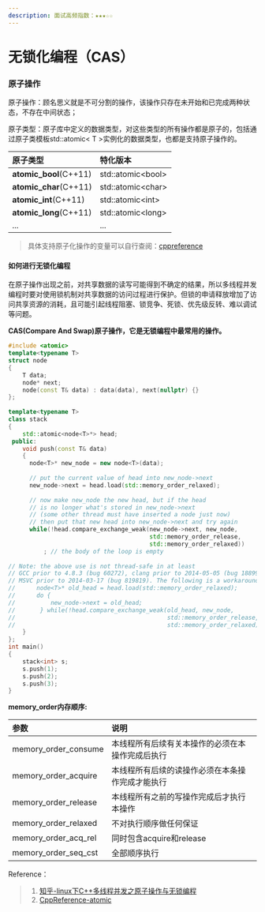 ```yaml
---
description: 面试高频指数：★★★☆☆
---
```


# 无锁化编程（CAS）

### 原子操作

原子操作：顾名思义就是不可分割的操作，该操作只存在未开始和已完成两种状态，不存在中间状态；

原子类型：原子库中定义的数据类型，对这些类型的所有操作都是原子的，包括通过原子类模板std::atomic&lt; T &gt;实例化的数据类型，也都是支持原子操作的。

| 原子类型 | 特化版本 |
| :--- | :--- |
| **atomic\_bool**\(C++11\) | std::atomic&lt;bool&gt; |
| **atomic\_char**\(C++11\) | std::atomic&lt;char&gt; |
| **atomic\_int**\(C++11\) | std::atomic&lt;int&gt; |
| **atomic\_long**\(C++11\) | std::atomic&lt;long&gt; |
| ... | ... |

> 具体支持原子化操作的变量可以自行查阅：[cppreference](https://zh.cppreference.com/w/cpp/atomic/atomic)

#### 如何进行无锁化编程

在原子操作出现之前，对共享数据的读写可能得到不确定的结果，所以多线程并发编程时要对使用锁机制对共享数据的访问过程进行保护。但锁的申请释放增加了访问共享资源的消耗，且可能引起线程阻塞、锁竞争、死锁、优先级反转、难以调试等问题。

**CAS\(Compare And Swap\)原子操作，它是无锁编程中最常用的操作。**

```cpp
#include <atomic>
template<typename T>
struct node
{
    T data;
    node* next;
    node(const T& data) : data(data), next(nullptr) {}
};
 
template<typename T>
class stack
{
    std::atomic<node<T>*> head;
 public:
    void push(const T& data)
    {
      node<T>* new_node = new node<T>(data);
 
      // put the current value of head into new_node->next
      new_node->next = head.load(std::memory_order_relaxed);
 
      // now make new_node the new head, but if the head
      // is no longer what's stored in new_node->next
      // (some other thread must have inserted a node just now)
      // then put that new head into new_node->next and try again
      while(!head.compare_exchange_weak(new_node->next, new_node,
                                        std::memory_order_release,
                                        std::memory_order_relaxed))
          ; // the body of the loop is empty
 
// Note: the above use is not thread-safe in at least 
// GCC prior to 4.8.3 (bug 60272), clang prior to 2014-05-05 (bug 18899)
// MSVC prior to 2014-03-17 (bug 819819). The following is a workaround:
//      node<T>* old_head = head.load(std::memory_order_relaxed);
//      do {
//          new_node->next = old_head;
//       } while(!head.compare_exchange_weak(old_head, new_node,
//                                           std::memory_order_release,
//                                           std::memory_order_relaxed));
    }
};
int main()
{
    stack<int> s;
    s.push(1);
    s.push(2);
    s.push(3);
}
```

**memory\_order内存顺序:**

| 参数 | 说明 |
| :--- | :--- |
| memory\_order\_consume | 本线程所有后续有关本操作的必须在本操作完成后执行 |
| memory\_order\_acquire | 本线程所有后续的读操作必须在本条操作完成才能执行 |
| memory\_order\_release | 本线程所有之前的写操作完成后才执行本操作 |
| memory\_order\_relaxed | 不对执行顺序做任何保证 |
| memory\_order\_acq\_rel | 同时包含acquire和release |
| memory\_order\_seq\_cst | 全部顺序执行 |



Reference：

> 1. [知乎-linux下C++多线程并发之原子操作与无锁编程](https://zhuanlan.zhihu.com/p/149464798)
> 2. [CppReference-atomic](https://en.cppreference.com/w/cpp/atomic/atomic/compare_exchange)


